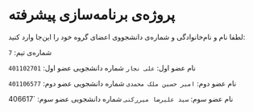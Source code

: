 # پروژه‌ی برنامه‌سازی پیشرفته
لطفا نام و نام‌خانوادگی و شماره‌ی دانشجووی اعضای گروه خود را این‌جا وارد کنید:

شماره‌ی تیم: `7`

نام عضو اول: `علی نجار`
شماره دانشجویی عضو اول: `401102701`

نام عضو دوم: `امیر حسین ملک محمدی`
شماره دانشجویی عضو دوم: `401106577`

نام عضو سوم: `سید علیرضا میررکنی`
شماره دانشجویی عضو سوم: `406617
